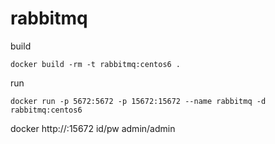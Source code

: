 # rabbitmq

build
```
docker build -rm -t rabbitmq:centos6 .
```

run
```
docker run -p 5672:5672 -p 15672:15672 --name rabbitmq -d rabbitmq:centos6
```

docker http://<docker-ip>:15672
id/pw admin/admin

